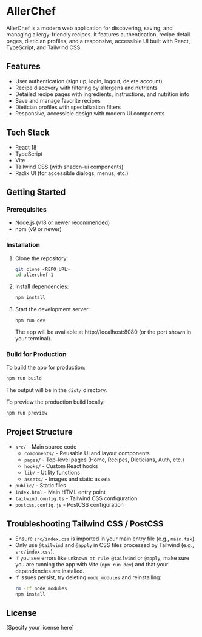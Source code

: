 # AllerChef

AllerChef is a modern web application for discovering, saving, and managing allergy-friendly recipes. It features authentication, recipe detail pages, dietician profiles, and a responsive, accessible UI built with React, TypeScript, and Tailwind CSS.

## Features
- User authentication (sign up, login, logout, delete account)
- Recipe discovery with filtering by allergens and nutrients
- Detailed recipe pages with ingredients, instructions, and nutrition info
- Save and manage favorite recipes
- Dietician profiles with specialization filters
- Responsive, accessible design with modern UI components

## Tech Stack
- React 18
- TypeScript
- Vite
- Tailwind CSS (with shadcn-ui components)
- Radix UI (for accessible dialogs, menus, etc.)

## Getting Started

### Prerequisites
- Node.js (v18 or newer recommended)
- npm (v9 or newer)

### Installation
1. Clone the repository:
   ```sh
   git clone <REPO_URL>
   cd allerchef-1
   ```
2. Install dependencies:
   ```sh
   npm install
   ```
3. Start the development server:
   ```sh
   npm run dev
   ```
   The app will be available at http://localhost:8080 (or the port shown in your terminal).

### Build for Production
To build the app for production:
```sh
npm run build
```
The output will be in the `dist/` directory.

To preview the production build locally:
```sh
npm run preview
```

## Project Structure
- `src/` - Main source code
  - `components/` - Reusable UI and layout components
  - `pages/` - Top-level pages (Home, Recipes, Dieticians, Auth, etc.)
  - `hooks/` - Custom React hooks
  - `lib/` - Utility functions
  - `assets/` - Images and static assets
- `public/` - Static files
- `index.html` - Main HTML entry point
- `tailwind.config.ts` - Tailwind CSS configuration
- `postcss.config.js` - PostCSS configuration

## Troubleshooting Tailwind CSS / PostCSS
- Ensure `src/index.css` is imported in your main entry file (e.g., `main.tsx`).
- Only use `@tailwind` and `@apply` in CSS files processed by Tailwind (e.g., `src/index.css`).
- If you see errors like `unknown at rule @tailwind` or `@apply`, make sure you are running the app with Vite (`npm run dev`) and that your dependencies are installed.
- If issues persist, try deleting `node_modules` and reinstalling:
  ```sh
  rm -rf node_modules
  npm install
  ```

## License

[Specify your license here]